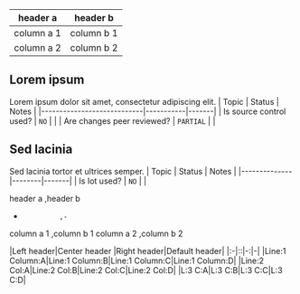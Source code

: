 |header a       |header b|
|-|-|
|column a 1|column b 1|
|column a 2|column b 2|

## Lorem ipsum
Lorem ipsum dolor sit amet, consectetur adipiscing elit.
| Topic                      | Status    | Notes |
|----------------------------|-----------|-------|
| Is source control used?    | `NO`      |       |
| Are changes peer reviewed? | `PARTIAL` |       |


## Sed lacinia
Sed lacinia tortor et ultrices semper.
| Topic        | Status | Notes |
|--------------|--------|-------|
| Is Iot used? | `NO`   |       |


header a       ,header b  
-              ,-         
column a 1     ,column b 1
column a 2     ,column b 2

|Left header|Center header |Right header|Default header|
|:-|::|-:|-|
|Line:1 Column:A|Line:1 Column:B|Line:1 Column:C|Line:1 Column:D|
|Line:2 Col:A|Line:2 Col:B|Line:2 Col:C|Line:2 Col:D|
|L:3 C:A|L:3 C:B|L:3 C:C|L:3 C:D|